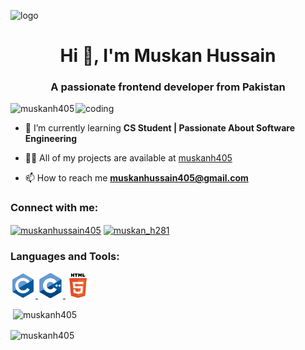 ![logo]( )
<h1 align="center">Hi 👋, I'm Muskan Hussain</h1>
<h3 align="center">A passionate frontend developer from Pakistan</h3>

<img alt="coding" align="right" width="400" src="https://i.gifer.com/JXA0.gif">

<p align="left"> <img src="https://komarev.com/ghpvc/?username=muskanh405&label=Profile%20views&color=0e75b6&style=flat" alt="muskanh405" /> </p>

- 🌱 I’m currently learning **CS Student | Passionate About Software Engineering**

- 👨‍💻 All of my projects are available at [muskanh405](muskanh405)

- 📫 How to reach me **muskanhussain405@gmail.com**

<h3 align="left">Connect with me:</h3>
<p align="left">
<a href="https://linkedin.com/in/muskanhussain405" target="blank"><img align="center" src="https://raw.githubusercontent.com/rahuldkjain/github-profile-readme-generator/master/src/images/icons/Social/linked-in-alt.svg" alt="muskanhussain405" height="30" width="40" /></a>
<a href="https://instagram.com/muskan_h281" target="blank"><img align="center" src="https://raw.githubusercontent.com/rahuldkjain/github-profile-readme-generator/master/src/images/icons/Social/instagram.svg" alt="muskan_h281" height="30" width="40" /></a>
</p>

<h3 align="left">Languages and Tools:</h3>
<p align="left"> <a href="https://www.cprogramming.com/" target="_blank" rel="noreferrer"> <img src="https://raw.githubusercontent.com/devicons/devicon/master/icons/c/c-original.svg" alt="c" width="40" height="40"/> </a> <a href="https://www.w3schools.com/cpp/" target="_blank" rel="noreferrer"> <img src="https://raw.githubusercontent.com/devicons/devicon/master/icons/cplusplus/cplusplus-original.svg" alt="cplusplus" width="40" height="40"/> </a> <a href="https://www.w3.org/html/" target="_blank" rel="noreferrer"> <img src="https://raw.githubusercontent.com/devicons/devicon/master/icons/html5/html5-original-wordmark.svg" alt="html5" width="40" height="40"/> </a> </p>



<p>&nbsp;<img align="center" src="https://github-readme-stats.vercel.app/api?username=muskanh405&show_icons=true&locale=en" alt="muskanh405" /></p>

<p><img align="center" src="https://github-readme-streak-stats.herokuapp.com/?user=muskanh405&" alt="muskanh405" /></p>
